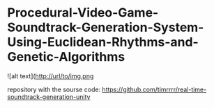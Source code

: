 # Procedural-Video-Game-Soundtrack-Generation-System-Using-Euclidean-Rhythms-and-Genetic-Algorithms

![alt text]([http://url/to/img.png](https://raw.githubusercontent.com/timrrrr/Procedural-Video-Game-Soundtrack-Generation-System-Using-Euclidean-Rhythms-and-Genetic-Algorithms/main/screenshot1.jpeg)


repository with the sourse code:
https://github.com/timrrrr/real-time-soundtrack-generation-unity
